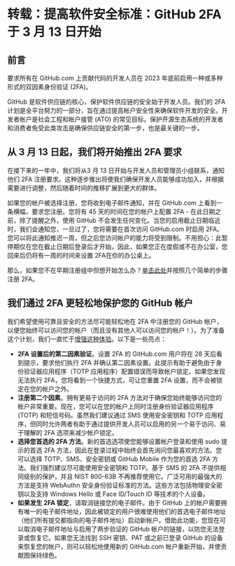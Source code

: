 
# 转载：提高软件安全标准：GitHub 2FA 于 3 月 13 日开始
## 前言
要求所有在 GitHub.com 上贡献代码的开发人员在 2023 年底前启用一种或多种形式的双因素身份验证 (2FA)。

GitHub 是软件供应链的核心，保护软件供应链的安全始于开发人员。我们的 2FA 计划是全平台努力的一部分，旨在通过提高帐户安全性来确保软件开发的安全。开发者帐户是社会工程和帐户接管 (ATO) 的常见目标。保护开源生态系统的开发者和消费者免受此类攻击是确保供应链安全的第一步，也是最关键的一步。

## 从 3 月 13 日起，我们将开始推出 2FA 要求

在接下来的一年中，我们将从3 月 13 日开始与开发人员和管理员小组联系，通知他们 2FA 注册要求。这种逐步推出将使我们确保开发人员能够成功加入，并根据需要进行调整，然后随着时间的推移扩展到更大的群体。

如果您的帐户被选择注册，您将收到电子邮件通知，并在 GitHub.com 上看到一条横幅，要求您注册。您将有 45 天的时间在您的帐户上配置 2FA - 在此日期之前，除了提醒之外，使用 GitHub 不会发生任何变化。当您的启用截止日期临近时，我们会通知您，一旦过了，您将需要在首次访问 GitHub.com 时启用 2FA。您可以将此通知推迟一周，但之后您访问帐户的能力将受到限制。不用担心：此暂停期仅在您在截止日期后登录后才开始，因此，如果您正在度假或不在办公室，您回来后仍将有一周的时间来设置 2FA在你的办公桌上。

那么，如果您不在早期注册组中但想开始怎么办？[单击此处](https://docs.github.com/en/authentication/securing-your-account-with-two-factor-authentication-2fa)并按照几个简单的步骤注册 2FA。

## 我们通过 2FA 更轻松地保护您的 GitHub 帐户
我们希望使用可靠且安全的方法尽可能轻松地在 2FA 中注册您的 GitHub 帐户，以便您始终可以访问您的帐户（而且没有其他人可以访问您的帐户！）。为了准备这个计划，我们一直忙于[增强这种体验](https://github.blog/changelog/label/authentication/)。以下是一些亮点：

- **2FA 设置后的第二因素验证**。设置 2FA 的 GitHub.com 用户将在 28 天后看到提示，要求他们执行 2FA 并确认第二因素设置。此提示有助于避免由于身份验证器应用程序（TOTP 应用程序）配置错误而导致帐户锁定。如果您发现无法执行 2FA，您将看到一个快捷方式，可让您重置 2FA 设置，而不会被锁定在您的帐户之外。
- **注册第二个因素**。拥有更易于访问的 2FA 方法对于确保您始终能够访问您的帐户非常重要。现在，您可以在您的帐户上同时注册身份验证器应用程序 (TOTP) 和短信号码。虽然我们建议通过 SMS 使用安全密钥和 TOTP 应用程序，但同时允许两者有助于通过提供开发人员可以启用的另一个易于访问、易于理解的 2FA 选项来减少帐户锁定。
- **选择您首选的 2FA 方法**。新的首选选项使您能够设置帐户登录和使用 sudo 提示的首选 2FA 方法，因此在登录过程中始终会首先询问您最喜欢的方法。您可以选择 TOTP、SMS、安全密钥或 GitHub Mobile 作为您的首选 2FA 方法。我们强烈建议尽可能使用安全密钥和 TOTP。基于 SMS 的 2FA 不提供相同级别的保护，并且 NIST 800-63B 不再推荐使用它。广泛可用的最强大的方法是支持 WebAuthn 安全身份验证标准的方法。这些方法包括物理安全密钥以及支持 Windows Hello 或 Face ID/Touch ID 等技术的个人设备。
- **如果发生 2FA 锁定**，请取消链接您的电子邮件。由于 GitHub 上的帐户需要拥有唯一的电子邮件地址，因此被锁定的用户很难使用他们的首选电子邮件地址（他们所有提交都指向的电子邮件地址）启动新帐户。借助此功能，您现在可以取消电子邮件地址与启用了两步验证的 GitHub 帐户的链接，以防您无法登录或恢复它。如果您无法找到 SSH 密钥、PAT 或之前已登录 GitHub 的设备来恢复您的帐户，则可以轻松地使用新的 GitHub.com 帐户重新开始，并使贡献图保持绿色。
